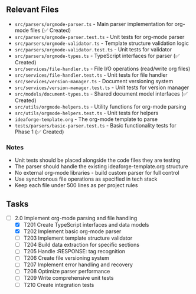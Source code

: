 ## Relevant Files

- `src/parsers/orgmode-parser.ts` - Main parser implementation for org-mode files (✅ Created)
- `src/parsers/orgmode-parser.test.ts` - Unit tests for org-mode parser
- `src/parsers/orgmode-validator.ts` - Template structure validation logic
- `src/parsers/orgmode-validator.test.ts` - Unit tests for validator
- `src/parsers/orgmode-types.ts` - TypeScript interfaces for parser (✅ Created)
- `src/services/file-handler.ts` - File I/O operations (read/write org files)
- `src/services/file-handler.test.ts` - Unit tests for file handler
- `src/services/version-manager.ts` - Document versioning system
- `src/services/version-manager.test.ts` - Unit tests for version manager
- `src/models/document-types.ts` - Shared document model interfaces (✅ Created)
- `src/utils/orgmode-helpers.ts` - Utility functions for org-mode parsing
- `src/utils/orgmode-helpers.test.ts` - Unit tests for helpers
- `ideaforge-template.org` - The org-mode template to parse
- `tests/parsers/basic-parser.test.ts` - Basic functionality tests for Phase 1 (✅ Created)

### Notes

- Unit tests should be placed alongside the code files they are testing
- The parser should handle the existing ideaforge-template.org structure
- No external org-mode libraries - build custom parser for full control
- Use synchronous file operations as specified in tech stack
- Keep each file under 500 lines as per project rules

## Tasks

- [ ] 2.0 Implement org-mode parsing and file handling
  - [x] T201 Create TypeScript interfaces and data models
  - [x] T202 Implement basic org-mode parser
  - [ ] T203 Implement template structure validator
  - [ ] T204 Build data extraction for specific sections
  - [ ] T205 Handle :RESPONSE: tag recognition
  - [ ] T206 Create file versioning system
  - [ ] T207 Implement error handling and recovery
  - [ ] T208 Optimize parser performance
  - [ ] T209 Write comprehensive unit tests
  - [ ] T210 Create integration tests 